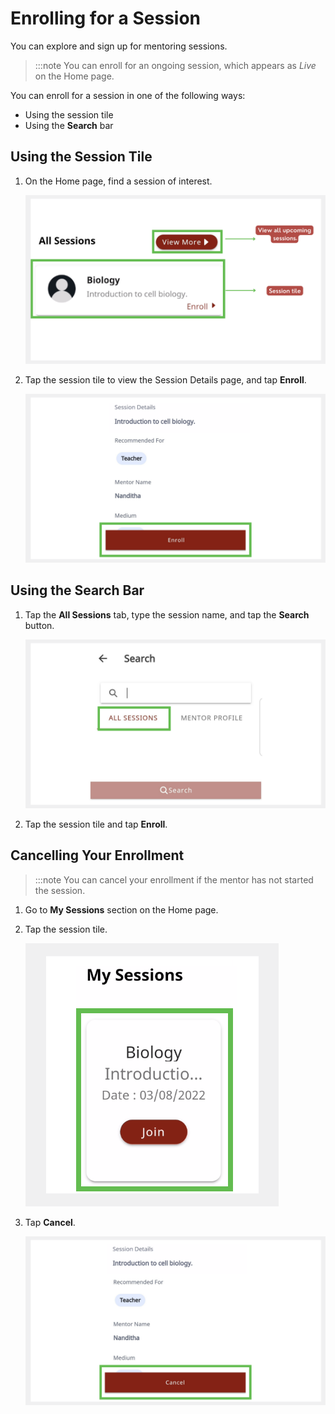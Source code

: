 # Enrolling for a Session

You can explore and sign up for mentoring sessions.

>:::note
>You can enroll for an ongoing session, which appears as *Live* on the Home page.

You can enroll for a session in one of the following ways:
* Using the session tile
* Using the **Search** bar 

## Using the Session Tile

1. On the Home page, find a session of interest. 

    ![](media/enrolling-upcomingsessions.PNG) 

2. Tap the session tile to view the Session Details page, and tap **Enroll**.
    
    ![](media/enrolling-button.PNG)
 

## Using the Search Bar

1. Tap the **All Sessions** tab, type the session name, and tap the **Search** button. 

    ![](media/search-sessions.png)

2. Tap the session tile and tap **Enroll**.
    

## Cancelling Your Enrollment

> :::note 
> You can cancel your enrollment if the mentor has not started the session.

1. Go to **My Sessions** section on the Home page.

2. Tap the session tile.

    ![](media/mysessions.PNG)

3. Tap **Cancel**.

    ![](media/cancel-enrollment.png)


